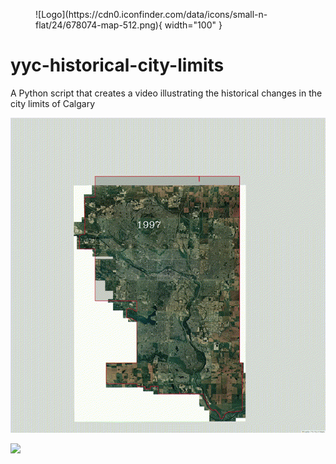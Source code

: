 <figure markdown>
![Logo](https://cdn0.iconfinder.com/data/icons/small-n-flat/24/678074-map-512.png){ width="100" }
</figure>

# yyc-historical-city-limits

A Python script that creates a video illustrating the historical changes in the city limits of Calgary

![](./output.gif)

![](./output2.gif)

